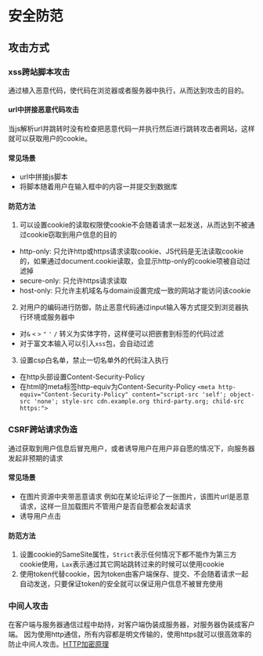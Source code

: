 # 安全防范

## 攻击方式

### xss跨站脚本攻击
通过植入恶意代码，使代码在浏览器或者服务器中执行，从而达到攻击的目的。

#### url中拼接恶意代码攻击
当js解析url并跳转时没有检查把恶意代码一并执行然后进行跳转攻击者网站，这样就可以获取用户的cookie。
#### 常见场景
- url中拼接js脚本
- 将脚本随着用户在输入框中的内容一并提交到数据库

#### 防范方法
1. 可以设置cookie的读取权限使cookie不会随着请求一起发送，从而达到不被通过cookie窃取到用户信息的目的
- http-only: 只允许http或https请求读取cookie、JS代码是无法读取cookie的，如果通过document.cookie读取，会显示http-only的cookie项被自动过滤掉
- secure-only: 只允许https请求读取
- host-only: 只允许主机域名与domain设置完成一致的网站才能访问该cookie

2. 对用户的编码进行防御，防止恶意代码通过input输入等方式提交到浏览器执行环境或服务器中
- 对`&` `<` `>` `"` `'` `/` 转义为实体字符，这样便可以把嵌套到标签的代码过滤
- 对于富文本输入可以引入`xss`包，会自动过滤

3. 设置csp白名单，禁止一切名单外的代码注入执行
- 在http头部设置Content-Security-Policy
- 在html的meta标签http-equiv为Content-Security-Policy
`<meta http-equiv="Content-Security-Policy" content="script-src 'self'; object-src 'none'; style-src cdn.example.org third-party.org; child-src https:">`


### CSRF跨站请求伪造
通过获取到用户信息后冒充用户，或者诱导用户在用户非自愿的情况下，向服务器发起非预期的请求

#### 常见场景
- 在图片资源中夹带恶意请求
例如在某论坛评论了一张图片，该图片url是恶意请求，这样一旦加载图片不管用户是否自愿都会发起请求
- 诱导用户点击

#### 防范方法
1. 设置cookie的SameSite属性，`Strict`表示任何情况下都不能作为第三方cookie使用，`Lax`表示通过其它网站跳转过来的时候可以使用cookie
2. 使用token代替cookie，因为token由客户端保存、提交、不会随着请求一起自动发送，只要保证token的安全就可以保证用户信息不被冒充使用

### 中间人攻击
在客户端与服务器通信过程中劫持，对客户端伪装成服务器，对服务器伪装成客户端。
因为使用http通信，所有内容都是明文传输的，使用https就可以很高效率的防止中间人攻击。[HTTP加密原理](/networkAngBrowser/https/)
